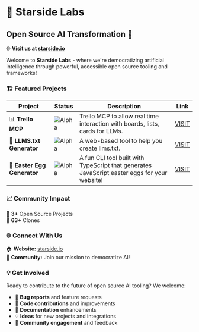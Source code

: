 # 🌟 Starside Labs
## Open Source AI Transformation 🚀

🌐 **Visit us at [starside.io](https://starside.io)**

Welcome to **Starside Labs** - where we're democratizing artificial intelligence through powerful, accessible open source tooling and frameworks! 

### 🏗️ Featured Projects

| Project | Status | Description | Link |
|---------|--------|-------------|------|
| 📊 **Trello MCP** | ![Alpha](https://img.shields.io/badge/Status-Alpha-red) | Trello MCP to allow real time interaction with boards, lists, cards for LLMs. | [VISIT](https://github.com/starside-io/trello-mcp) |
| 📝 **LLMS.txt Generator** | ![Alpha](https://img.shields.io/badge/Status-Alpha-red) | A web-based tool to help you create llms.txt. | [VISIT](https://starside-io.github.io/llmstxt-generator/) |
| 🥚 **Easter Egg Generator** | ![Alpha](https://img.shields.io/badge/Status-Alpha-red) | A fun CLI tool built with TypeScript that generates JavaScript easter eggs for your website! | [VISIT](https://github.com/starside-io/easter-egg-generator) |


### 📈 Community Impact

🎪 **3+** Open Source Projects  
🔌 **63+** Clones

### 🌐 Connect With Us

🏠 **Website:** [starside.io](https://starside.io)  
💬 **Community:** Join our mission to democratize AI!  

### 💡 Get Involved

Ready to contribute to the future of open source AI tooling? We welcome:

- 🐛 **Bug reports** and feature requests
- 🔧 **Code contributions** and improvements  
- 📖 **Documentation** enhancements
- 💡 **Ideas** for new projects and integrations
- 🎤 **Community engagement** and feedback
